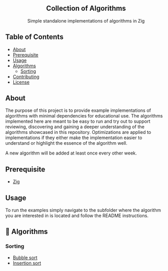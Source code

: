 <h2 align="center">Collection of Algorithms</h2>

<p align="center">Simple standalone implementations of algorithms in Zig</p>

## Table of Contents

- [About](#about)
- [Prerequisite](#prerequisite)
- [Usage](#usage)
- [Algorithms](#algorithms)
  - [Sorting](#sorting)
- [Contributing](CONTRIBUTING.md)
- [License](LICENSE)

## About <a name = "about"></a>

The purpose of this project is to provide example implementations of algorithms with minimal dependencies for educational use. The algorithms implemented here are meant to be easy to run and try out to support reviewing, discovering and gaining a deeper understanding of the algorithms showcased in this repository. Optimizations are applied to implementations if they either make the implementation easier to understand or highlight the essence of the algorithm well.

A new algorithm will be added at least once every other week.

## Prerequisite <a name = "prerequisite"></a>

- [Zig](https://ziglang.org/download/)

## Usage <a name = "usage"></a>

To run the examples simply navigate to the subfolder where the algorithm you are interested in is located and follow the README instructions.

## :hammer: Algorithms <a name = "algorithms"></a>

### Sorting <a name = "sorting"></a>

- [Bubble sort](sorting/bubble_sort.zig)
- [Insertion sort](sorting/insertion_sort.zig)
